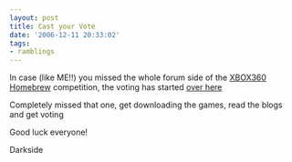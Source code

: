```yaml
---
layout: post
title: Cast your Vote
date: '2006-12-11 20:33:02'
tags:
- ramblings
---
```


In case (like ME!!) you missed the whole forum side of&nbsp;the [XBOX360 Homebrew](http://xbox360homebrew.com/)&nbsp;competition, the voting has started [over here](http://xbox360homebrew.com/forums/thread/1618.aspx)

Completely missed that one, get downloading the games, read the blogs and get voting

Good luck everyone!

Darkside

